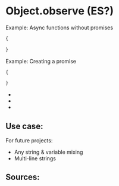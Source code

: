 
# Object.observe (ES?)





Example: Async functions without promises

```javascript
{
      
}
```
        

Example: Creating a promise

```javascript
{
   
}
```

- 
- 
- 



## Use case: 

For future projects:

- Any string & variable mixing
- Multi-line strings

## Sources: